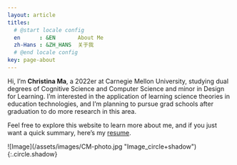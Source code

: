 ```yaml
---
layout: article
titles:
  # @start locale config
  en      : &EN       About Me
  zh-Hans : &ZH_HANS  关于我
  # @end locale config
key: page-about
---
```


<div class="grid">
<div class="cell cell--12 cell--md-auto">
  <div class="p-4">
    Hi, I’m <b>Christina Ma</b>, a 2022er at Carnegie Mellon University, studying dual degrees of Cognitive Science and Computer Science and minor in Design for Learning. I’m interested in the application of  learning science theories in education technologies, and I’m planning to pursue grad schools after graduation to do more research in this area. 
    <p>
    Feel free to explore this website to learn more about me, and if you just want a quick summary, here’s my <a href="/assets/Christina_Ma_Resume.pdf">resume</a>. 
    </p>
  </div>
</div>
<div class="cell cell--12 cell--md-4 " markdown="1">
  ![Image](/assets/images/CM-photo.jpg "Image_circle+shadow"){:.circle.shadow}
</div>
</div>

